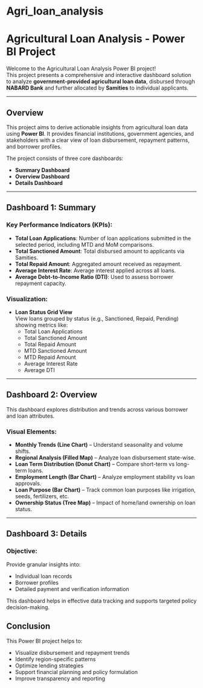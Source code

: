 # Agri_loan_analysis
# Agricultural Loan Analysis - Power BI Project

Welcome to the Agricultural Loan Analysis Power BI project!  
This project presents a comprehensive and interactive dashboard solution to analyze **government-provided agricultural loan data**, disbursed through **NABARD Bank** and further allocated by **Samities** to individual applicants.

---

## Overview

This project aims to derive actionable insights from agricultural loan data using **Power BI**. It provides financial institutions, government agencies, and stakeholders with a clear view of loan disbursement, repayment patterns, and borrower profiles.

The project consists of three core dashboards:

- **Summary Dashboard**
- **Overview Dashboard**
- **Details Dashboard**

---

## Dashboard 1: Summary

### Key Performance Indicators (KPIs):
- **Total Loan Applications**: Number of loan applications submitted in the selected period, including MTD and MoM comparisons.
- **Total Sanctioned Amount**: Total disbursed amount to applicants via Samities.
- **Total Repaid Amount**: Aggregated amount received as repayment.
- **Average Interest Rate**: Average interest applied across all loans.
- **Average Debt-to-Income Ratio (DTI)**: Used to assess borrower repayment capacity.

### Visualization:
- **Loan Status Grid View**  
  View loans grouped by status (e.g., Sanctioned, Repaid, Pending) showing metrics like:
  - Total Loan Applications  
  - Total Sanctioned Amount  
  - Total Repaid Amount  
  - MTD Sanctioned Amount  
  - MTD Repaid Amount  
  - Average Interest Rate  
  - Average DTI  

---

## Dashboard 2: Overview

This dashboard explores distribution and trends across various borrower and loan attributes.

### Visual Elements:
- **Monthly Trends (Line Chart)** – Understand seasonality and volume shifts.
- **Regional Analysis (Filled Map)** – Analyze loan disbursement state-wise.
- **Loan Term Distribution (Donut Chart)** – Compare short-term vs long-term loans.
- **Employment Length (Bar Chart)** – Analyze employment stability vs loan approvals.
- **Loan Purpose (Bar Chart)** – Track common loan purposes like irrigation, seeds, fertilizers, etc.
- **Ownership Status (Tree Map)** – Impact of home/land ownership on loan status.

---

## Dashboard 3: Details

### Objective:
Provide granular insights into:
- Individual loan records
- Borrower profiles
- Detailed payment and verification information

This dashboard helps in effective data tracking and supports targeted policy decision-making.


## Conclusion

This Power BI project helps to:
- Visualize disbursement and repayment trends
- Identify region-specific patterns
- Optimize lending strategies
- Support financial planning and policy formulation
- Improve transparency and reporting

